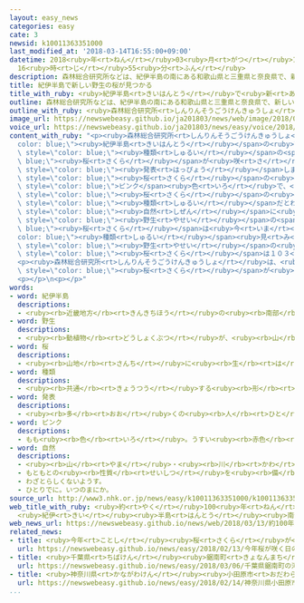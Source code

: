 ```yaml
---
layout: easy_news
categories: easy
cate: 3
newsid: k10011363351000
last_modified_at: '2018-03-14T16:55:00+09:00'
datetime: 2018<ruby>年<rt>ねん</rt></ruby>03<ruby>月<rt>がつ</rt></ruby>14<ruby>日<rt>にち</rt></ruby>
  16<ruby>時<rt>じ</rt></ruby>55<ruby>分<rt>ふん</rt></ruby>
description: 森林総合研究所などは、紀伊半島の南にある和歌山県と三重県と奈良県で、新しい種類の桜が咲いているのが見つかったと発表しました。
title: 紀伊半島で新しい野生の桜が見つかる
title_with_ruby: <ruby>紀伊半島<rt>きいはんとう</rt></ruby>で<ruby>新<rt>あたら</rt></ruby>しい<ruby>野生<rt>やせい</rt></ruby>の<ruby>桜<rt>さくら</rt></ruby>が<ruby>見<rt>み</rt></ruby>つかる
outline: 森林総合研究所などは、紀伊半島の南にある和歌山県と三重県と奈良県で、新しい種類の桜が咲いているのが見つかったと発表しました。
outline_with_ruby: <ruby>森林総合研究所<rt>しんりんそうごうけんきゅうしょ</rt></ruby>などは、<ruby>紀伊半島<rt>きいはんとう</rt></ruby>の<ruby>南<rt>みなみ</rt></ruby>にある<ruby>和歌山県<rt>わかやまけん</rt></ruby>と<ruby>三重県<rt>みえけん</rt></ruby>と<ruby>奈良県<rt>ならけん</rt></ruby>で、<ruby>新<rt>あたら</rt></ruby>しい<ruby>種類<rt>しゅるい</rt></ruby>の<ruby>桜<rt>さくら</rt></ruby>が<ruby>咲<rt>さ</rt></ruby>いているのが<ruby>見<rt>み</rt></ruby>つかったと<ruby>発表<rt>はっぴょう</rt></ruby>しました。
image_url: https://newswebeasy.github.io/ja201803/news/web/image/2018/03/13/K10011363351_1803131811_1803131817_01_02.jpg
voice_url: https://newswebeasy.github.io/ja201803/news/easy/voice/2018/03/14/k10011363351000.mp3
content_with_ruby: "<p><ruby>森林総合研究所<rt>しんりんそうごうけんきゅうしょ</rt></ruby>などは、<span style=\"\
  color: blue;\"><ruby>紀伊半島<rt>きいはんとう</rt></ruby></span>の<ruby>南<rt>みなみ</rt></ruby>にある<ruby>和歌山県<rt>わかやまけん</rt></ruby>と<ruby>三重県<rt>みえけん</rt></ruby>と<ruby>奈良県<rt>ならけん</rt></ruby>で、<ruby>新<rt>あたら</rt></ruby>しい<span\
  \ style=\"color: blue;\"><ruby>種類<rt>しゅるい</rt></ruby></span>の<span style=\"color:\
  \ blue;\"><ruby>桜<rt>さくら</rt></ruby></span>が<ruby>咲<rt>さ</rt></ruby>いているのが<ruby>見<rt>み</rt></ruby>つかったと<span\
  \ style=\"color: blue;\"><ruby>発表<rt>はっぴょう</rt></ruby></span>しました。</p>\n<p>この<span\
  \ style=\"color: blue;\"><ruby>桜<rt>さくら</rt></ruby></span>の<ruby>花<rt>はな</rt></ruby>は<ruby>薄<rt>うす</rt></ruby>い<span\
  \ style=\"color: blue;\">ピンク</span><ruby>色<rt>いろ</rt></ruby>で、<ruby>周<rt>まわ</rt></ruby>りにある<span\
  \ style=\"color: blue;\"><ruby>桜<rt>さくら</rt></ruby></span>の<ruby>花<rt>はな</rt></ruby>と<ruby>色<rt>いろ</rt></ruby>が<ruby>違<rt>ちが</rt></ruby>うこと、<ruby>早<rt>はや</rt></ruby>く<ruby>咲<rt>さ</rt></ruby>くことなどが<ruby>理由<rt>りゆう</rt></ruby>で、<ruby>新<rt>あたら</rt></ruby>しい<span\
  \ style=\"color: blue;\"><ruby>種類<rt>しゅるい</rt></ruby></span>だとわかりました。</p>\n<p><ruby>日本<rt>にっぽん</rt></ruby>では、<ruby>山<rt>やま</rt></ruby>などに<span\
  \ style=\"color: blue;\"><ruby>自然<rt>しぜん</rt></ruby></span>に<ruby>咲<rt>さ</rt></ruby>いている<span\
  \ style=\"color: blue;\"><ruby>野生<rt>やせい</rt></ruby></span>の<span style=\"color:\
  \ blue;\"><ruby>桜<rt>さくら</rt></ruby></span>は<ruby>今<rt>いま</rt></ruby>まで９<span style=\"\
  color: blue;\"><ruby>種類<rt>しゅるい</rt></ruby></span><ruby>見<rt>み</rt></ruby>つかっています。しかし、<span\
  \ style=\"color: blue;\"><ruby>野生<rt>やせい</rt></ruby></span>の<ruby>新<rt>あたら</rt></ruby>しい<span\
  \ style=\"color: blue;\"><ruby>桜<rt>さくら</rt></ruby></span>は１０３<ruby>年<rt>ねん</rt></ruby><ruby>見<rt>み</rt></ruby>つかっていませんでした。</p>\n\
  <p><ruby>森林総合研究所<rt>しんりんそうごうけんきゅうしょ</rt></ruby>は、<ruby>新<rt>あたら</rt></ruby>しい<span\
  \ style=\"color: blue;\"><ruby>桜<rt>さくら</rt></ruby></span>が<ruby>咲<rt>さ</rt></ruby>いている<ruby>場所<rt>ばしょ</rt></ruby>の<ruby>名前<rt>なまえ</rt></ruby>から「クマノザクラ」という<ruby>名前<rt>なまえ</rt></ruby>にしました。</p>\n\
  <p></p>\n<p></p>"
words:
- word: 紀伊半島
  descriptions:
  - <ruby><rb>近畿地方</rb><rt>きんきちほう</rt></ruby>の<ruby><rb>南部</rb><rt>なんぶ</rt></ruby>にある<ruby><rb>日本</rb><rt>にっぽん</rt></ruby>でいちばん<ruby><rb>大</rb><rt>おお</rt></ruby>きな<ruby><rb>半島</rb><rt>はんとう</rt></ruby>。<ruby><rb>和歌山</rb><rt>わかやま</rt></ruby>・<ruby><rb>奈良</rb><rt>なら</rt></ruby>・<ruby><rb>三重</rb><rt>みえ</rt></ruby>の<ruby><rb>各県</rb><rt>かくけん</rt></ruby>をふくむ。
- word: 野生
  descriptions:
  - <ruby><rb>動植物</rb><rt>どうしょくぶつ</rt></ruby>が、<ruby><rb>山</rb><rt>やま</rt></ruby>や<ruby><rb>野原</rb><rt>のはら</rt></ruby>でしぜんに<ruby><rb>育</rb><rt>そだ</rt></ruby>ち、<ruby><rb>生</rb><rt>い</rt></ruby>きていること。
- word: 桜
  descriptions:
  - <ruby><rb>山地</rb><rt>さんち</rt></ruby>に<ruby><rb>生</rb><rt>は</rt></ruby>え、<ruby><rb>公園</rb><rt>こうえん</rt></ruby>や<ruby><rb>庭</rb><rt>にわ</rt></ruby>にも<ruby><rb>植</rb><rt>う</rt></ruby>える<ruby><rb>木</rb><rt>き</rt></ruby>。ソメイヨシノ・シダレザクラ・ヤマザクラなど<ruby><rb>種類</rb><rt>しゅるい</rt></ruby>が<ruby><rb>多</rb><rt>おお</rt></ruby>い。<ruby><rb>春</rb><rt>はる</rt></ruby>、うすもも<ruby><rb>色</rb><rt>いろ</rt></ruby>の<ruby><rb>美</rb><rt>うつく</rt></ruby>しい<ruby><rb>花</rb><rt>はな</rt></ruby>が<ruby><rb>咲</rb><rt>さ</rt></ruby>く。<ruby><rb>日本</rb><rt>にっぽん</rt></ruby>の「<ruby><rb>国花</rb><rt>こっか</rt></ruby>」とされる。
- word: 種類
  descriptions:
  - <ruby><rb>共通</rb><rt>きょうつう</rt></ruby>する<ruby><rb>形</rb><rt>かたち</rt></ruby>や<ruby><rb>性質</rb><rt>せいしつ</rt></ruby>によって<ruby><rb>分</rb><rt>わ</rt></ruby>けたもの。
- word: 発表
  descriptions:
  - <ruby><rb>多</rb><rt>おお</rt></ruby>くの<ruby><rb>人</rb><rt>ひと</rt></ruby>に<ruby><rb>広</rb><rt>ひろ</rt></ruby>く<ruby><rb>知</rb><rt>し</rt></ruby>らせること。
- word: ピンク
  descriptions:
  - もも<ruby><rb>色</rb><rt>いろ</rt></ruby>。うすい<ruby><rb>赤色</rb><rt>あかいろ</rt></ruby>。
- word: 自然
  descriptions:
  - <ruby><rb>山</rb><rt>やま</rt></ruby>・<ruby><rb>川</rb><rt>かわ</rt></ruby>・<ruby><rb>草</rb><rt>くさ</rt></ruby>・<ruby><rb>木</rb><rt>き</rt></ruby>・<ruby><rb>星</rb><rt>ほし</rt></ruby>・<ruby><rb>雲</rb><rt>くも</rt></ruby>・<ruby><rb>雨</rb><rt>あめ</rt></ruby>・<ruby><rb>雪</rb><rt>ゆき</rt></ruby>など、<ruby><rb>人</rb><rt>ひと</rt></ruby>が<ruby><rb>作</rb><rt>つく</rt></ruby>ったものでない<ruby><rb>物</rb><rt>もの</rt></ruby>。
  - もともとの<ruby><rb>性質</rb><rt>せいしつ</rt></ruby>を<ruby><rb>備</rb><rt>そな</rt></ruby>えていること。
  - わざとらしくないようす。
  - ひとりでに。いつのまにか。
source_url: http://www3.nhk.or.jp/news/easy/k10011363351000/k10011363351000.html
web_title_with_ruby: <ruby>約<rt>やく</rt></ruby>100<ruby>年<rt>ねん</rt></ruby>ぶりに<ruby>新種<rt>しんしゅ</rt></ruby>の<ruby>サクラ<rt>さくら</rt></ruby><ruby>発見<rt>はっけん</rt></ruby>
  <ruby>紀伊<rt>きい</rt></ruby><ruby>半島<rt>はんとう</rt></ruby><ruby>南部<rt>なんぶ</rt></ruby>
web_news_url: https://newswebeasy.github.io/news/web/2018/03/13/約100年ぶりに新種のサクラ発見-紀伊半島南部
related_news:
- title: <ruby>今年<rt>ことし</rt></ruby><ruby>桜<rt>さくら</rt></ruby>が<ruby>咲<rt>さ</rt></ruby>く<ruby>日<rt>ひ</rt></ruby>の<ruby>予想<rt>よそう</rt></ruby>　「いつもの<ruby>年<rt>とし</rt></ruby>とほとんど<ruby>同<rt>おな</rt></ruby>じ」
  url: https://newswebeasy.github.io/news/easy/2018/02/13/今年桜が咲く日の予想-いつもの年とほとんど同じ
- title: <ruby>千葉県<rt>ちばけん</rt></ruby><ruby>鋸南町<rt>きょなんまち</rt></ruby>の「<ruby>河津桜<rt>かわづざくら</rt></ruby>」がきれいに<ruby>咲<rt>さ</rt></ruby>く
  url: https://newswebeasy.github.io/news/easy/2018/03/06/千葉県鋸南町の河津桜がきれいに咲く
- title: <ruby>神奈川県<rt>かながわけん</rt></ruby><ruby>小田原市<rt>おだわらし</rt></ruby>で「<ruby>梅<rt>うめ</rt></ruby>まつり」　<ruby>梅<rt>うめ</rt></ruby>の<ruby>花<rt>はな</rt></ruby>がきれいに<ruby>咲<rt>さ</rt></ruby>く
  url: https://newswebeasy.github.io/news/easy/2018/02/14/神奈川県小田原市で梅まつり-梅の花がきれいに咲く
...
```

